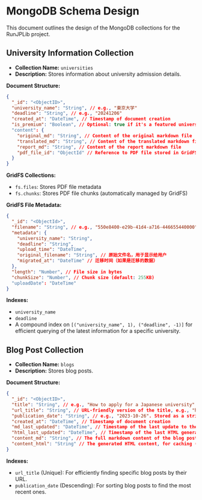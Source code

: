 # MongoDB Schema Design

This document outlines the design of the MongoDB collections for the RunJPLib project.

## University Information Collection

- **Collection Name:** `universities`
- **Description:** Stores information about university admission details.

**Document Structure:**

```json
{
  "_id": "<ObjectID>",
  "university_name": "String", // e.g., "東京大学"
  "deadline": "String", // e.g., "20241206"
  "created_at": "DateTime", // Timestamp of document creation
  "is_premium": "Boolean", // Optional: true if it's a featured university for sorting
  "content": {
    "original_md": "String", // Content of the original markdown file
    "translated_md": "String", // Content of the translated markdown file
    "report_md": "String", // Content of the report markdown file
    "pdf_file_id": "ObjectId" // Reference to PDF file stored in GridFS
  }
}
```

**GridFS Collections:**
- `fs.files`: Stores PDF file metadata
- `fs.chunks`: Stores PDF file chunks (automatically managed by GridFS)

**GridFS File Metadata:**
```json
{
  "_id": "<ObjectId>",
  "filename": "String", // e.g., "550e8400-e29b-41d4-a716-446655440000" (纯UUID)
  "metadata": {
    "university_name": "String",
    "deadline": "String",
    "upload_time": "DateTime",
    "original_filename": "String", // 原始文件名，用于显示给用户
    "migrated_at": "DateTime" // 迁移时间（如果是迁移的数据）
  },
  "length": "Number", // File size in bytes
  "chunkSize": "Number", // Chunk size (default: 255KB)
  "uploadDate": "DateTime"
}
```

**Indexes:**

- `university_name`
- `deadline`
- A compound index on `[("university_name", 1), ("deadline", -1)]` for efficient querying of the latest information for a specific university.

## Blog Post Collection

- **Collection Name:** `blogs`
- **Description:** Stores blog posts.

**Document Structure:**

```json
{
  "_id": "<ObjectID>",
  "title": "String", // e.g., "How to apply for a Japanese university"
  "url_title": "String", // URL-friendly version of the title, e.g., "how-to-apply-for-a-japanese-university"
  "publication_date": "String", // e.g., "2023-10-26". Stored as a string for compatibility, but ISODate is recommended.
  "created_at": "DateTime", // Timestamp of document creation
  "md_last_updated": "DateTime", // Timestamp of the last update to the markdown content
  "html_last_updated": "DateTime", // Timestamp of the last HTML generation
  "content_md": "String", // The full markdown content of the blog post
  "content_html": "String" // The generated HTML content, for caching (Lazy Rebuild)
}
```

**Indexes:**

- `url_title` (Unique): For efficiently finding specific blog posts by their URL.
- `publication_date` (Descending): For sorting blog posts to find the most recent ones.
